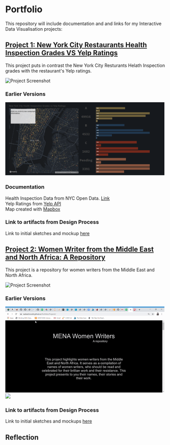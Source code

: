 # Portfolio
This repository will include documentation and and links for my Interactive Data Visualisation projects:

## [Project 1: New York City Restaurants Health Inspection Grades VS Yelp Ratings](https://nadiaelmouldi.github.io/Portfolio/Project1/)  
This project puts in contrast the New York City Resturants Helath Inspection grades with the restaurant's Yelp ratings.  
  
![Project Screenshot]("Project1/project1.gif")
### Earlier Versions
<img src="https://github.com/NadiaElMouldi/Portfolio/blob/master/Project1/scrnsht2.png" width=500px/>  

### Documentation
Health Inspection Data from NYC Open Data. [Link](https://data.cityofnewyork.us/Health/DOHMH-New-York-City-Restaurant-Inspection-Results/43nn-pn8j)  
Yelp Ratings from [Yelp API](https://www.yelp.com/developers/documentation/v3/business)  
Map created with [Mapbox](https://www.mapbox.com/)
### Link to artifacts from Design Process
Link to initial sketches and mockup [here](https://github.com/NadiaElMouldi/Portfolio/tree/master/Project1/Sketches%20and%20Mockups)
 

## [Project 2: Women Writer from the Middle East and North Africa: A Repository](https://nadiaelmouldi.github.io/Portfolio/Project2/)  
This project is a repository for women writers from the Middle East and North Africa.  
  
![Project Screenshot](https://github.com/NadiaElMouldi/Portfolio/blob/master/Project2/project2.gif)
### Earlier Versions
<img src="https://github.com/NadiaElMouldi/Portfolio/blob/master/Project2/v1.gif" width=500px />
<img src="https://github.com/NadiaElMouldi/Portfolio/blob/master/Project2/iteration2.gif" width=500px/>  

### Link to artifacts from Design Process
Link to initial sketches and mockups [here](https://github.com/NadiaElMouldi/Portfolio/tree/master/Project2/Sketches%20and%20Mockup)

## Reflection


